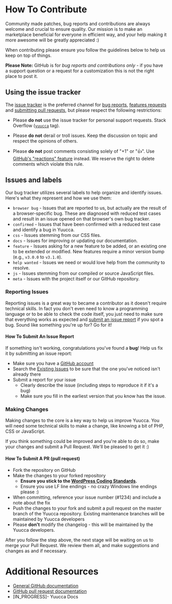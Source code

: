 # How To Contribute

Community made patches, bug reports and contributions are always welcome and crucial to ensure quality. Our mission is to make an marketplace beneficial for everyone in efficient way, and your help making it more awesome will be greatly appreciated :)

When contributing please ensure you follow the guidelines below to help us keep on top of things.

__Please Note:__ GitHub is for _bug reports and contributions only_ - if you have a support question or a request for a customization this is not the right place to post it. 


## Using the issue tracker

The [issue tracker](https://github.com/lapak/yuucca/issues) is
the preferred channel for [bug reports](#bug-reports), [features requests](#feature-requests)
and [submitting pull requests](#pull-requests), but please respect the following
restrictions:

* Please **do not** use the issue tracker for personal support requests. Stack
  Overflow ([`yuucca`](https://stackoverflow.com/questions/tagged/yuucca) tag).

* Please **do not** derail or troll issues. Keep the discussion on topic and
  respect the opinions of others.

* Please **do not** post comments consisting solely of "+1" or ":thumbsup:".
  Use [GitHub's "reactions" feature](https://github.com/blog/2119-add-reactions-to-pull-requests-issues-and-comments)
  instead. We reserve the right to delete comments which violate this rule.


## Issues and labels

Our bug tracker utilizes several labels to help organize and identify issues. Here's what they represent and how we use them:

- `browser bug` - Issues that are reported to us, but actually are the result of a browser-specific bug. These are diagnosed with reduced test cases and result in an issue opened on that browser's own bug tracker.
- `confirmed` - Issues that have been confirmed with a reduced test case and identify a bug in Yuucca.
- `css` - Issues stemming from our CSS files.
- `docs` - Issues for improving or updating our documentation.
- `feature` - Issues asking for a new feature to be added, or an existing one to be extended or modified. New features require a minor version bump (e.g., `v3.0.0` to `v3.1.0`).
- `help wanted` - Issues we need or would love help from the community to resolve.
- `js` - Issues stemming from our compiled or source JavaScript files.
- `meta` - Issues with the project itself or our GitHub repository.

### Reporting Issues

Reporting issues is a great way to became a contributor as it doesn't require technical skills. In fact you don't even need to know a programming language or to be able to check the code itself, you just need to make sure that everything works as expected and [submit an issue report](https://github.com/lapak10/yuucca/issues/new) if you spot a bug. Sound like something you're up for? Go for it!

#### How To Submit An Issue Report

If something isn't working, congratulations you've found a **bug**! Help us fix it by submitting an issue report:

* Make sure you have a [GitHub account](https://github.com/signup/free)
* Search the [Existing Issues](https://github.com/lapak10/yuucca/issues) to be sure that the one you've noticed isn't already there
* Submit a report for your issue
  * Clearly describe the issue (including steps to reproduce it if it's a bug)
  * Make sure you fill in the earliest version that you know has the issue.

### Making Changes

Making changes to the core is a key way to help us improve Yuucca. You will need some technical skills to make a change, like knowing a bit of PHP, CSS or JavaScript.

If you think something could be improved and you're able to do so, make your changes and submit a Pull Request. We'll be pleased to get it :)

#### How To Submit A PR (pull request)

* Fork the repository on GitHub
* Make the changes to your forked repository
  * **Ensure you stick to the [WordPress Coding Standards](http://make.wordpress.org/core/handbook/coding-standards/php/).**
  * Ensure you use LF line endings - no crazy Windows line endings please :)
* When committing, reference your issue number (#1234) and include a note about the fix
* Push the changes to your fork and submit a pull request on the master branch of the Yuucca repository. Existing maintenance branches will be maintained by Yuucca developers
* Please **don't** modify the changelog - this will be maintained by the Yuucca developers.

After you follow the step above, the next stage will be waiting on us to merge your Pull Request. We review them all, and make suggestions and changes as and if necessary.

# Additional Resources

* [General GitHub documentation](http://help.github.com/)
* [GitHub pull request documentation](http://help.github.com/send-pull-requests/)
* [IN_PROGRESS]- Yuucca Docs
